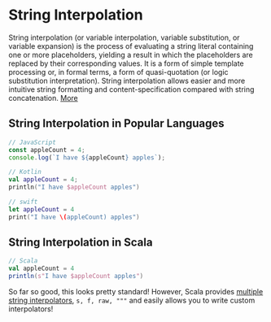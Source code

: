 # String Interpolation

String interpolation (or variable interpolation, variable substitution, or variable expansion) is
 the process of evaluating a string literal containing one or more placeholders, yielding a
 result in which the placeholders are replaced by their corresponding values. It is a form of
 simple template processing or, in formal terms, a form of quasi-quotation (or logic substitution
  interpretation). String interpolation allows easier and more intuitive string formatting and
  content-specification compared with string concatenation.  [More](https://en.wikipedia.org/wiki/String_interpolation)
  
 ## String Interpolation in Popular Languages
 
 ```javascript
// JavaScript
const appleCount = 4;
console.log(`I have ${appleCount} apples`);
``` 

```kotlin
// Kotlin
val appleCount = 4;
println("I have $appleCount apples")
```

```swift
// swift
let appleCount = 4
print("I have \(appleCount) apples")
```

## String Interpolation in Scala

```scala
// Scala
val appleCount = 4
println(s"I have $appleCount apples") 
```

So far so good, this looks pretty standard!  However, Scala provides
[multiple string interpolators](https://docs.scala-lang.org/overviews/core/string-interpolation.html),
`s, f, raw, """` and easily allows you to write custom interpolators!

